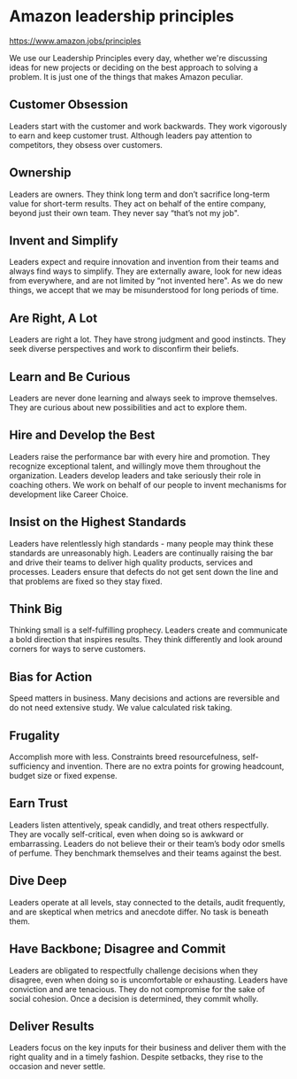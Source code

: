 # Amazon leadership principles

https://www.amazon.jobs/principles

We use our Leadership Principles every day, whether we're discussing ideas for new projects or deciding on the best approach to solving a problem. It is just one of the things that makes Amazon peculiar.


## Customer Obsession

Leaders start with the customer and work backwards. They work vigorously to earn and keep customer trust. Although leaders pay attention to competitors, they obsess over customers.


## Ownership

Leaders are owners. They think long term and don’t sacrifice long-term value for short-term results. They act on behalf of the entire company, beyond just their own team. They never say “that’s not my job". 


## Invent and Simplify

Leaders expect and require innovation and invention from their teams and always find ways to simplify. They are externally aware, look for new ideas from everywhere, and are not limited by “not invented here". As we do new things, we accept that we may be misunderstood for long periods of time.


## Are Right, A Lot

Leaders are right a lot. They have strong judgment and good instincts. They seek diverse perspectives and work to disconfirm their beliefs.


## Learn and Be Curious

Leaders are never done learning and always seek to improve themselves. They are curious about new possibilities and act to explore them.


## Hire and Develop the Best

Leaders raise the performance bar with every hire and promotion. They recognize exceptional talent, and willingly move them throughout the organization. Leaders develop leaders and take seriously their role in coaching others. We work on behalf of our people to invent mechanisms for development like Career Choice.


## Insist on the Highest Standards

Leaders have relentlessly high standards - many people may think these standards are unreasonably high. Leaders are continually raising the bar and drive their teams to deliver high quality products, services and processes. Leaders ensure that defects do not get sent down the line and that problems are fixed so they stay fixed.


## Think Big

Thinking small is a self-fulfilling prophecy. Leaders create and communicate a bold direction that inspires results. They think differently and look around corners for ways to serve customers.


## Bias for Action

Speed matters in business. Many decisions and actions are reversible and do not need extensive study. We value calculated risk taking. 


## Frugality

Accomplish more with less. Constraints breed resourcefulness, self-sufficiency and invention. There are no extra points for growing headcount, budget size or fixed expense.


## Earn Trust

Leaders listen attentively, speak candidly, and treat others respectfully. They are vocally self-critical, even when doing so is awkward or embarrassing. Leaders do not believe their or their team’s body odor smells of perfume. They benchmark themselves and their teams against the best.


## Dive Deep

Leaders operate at all levels, stay connected to the details, audit frequently, and are skeptical when metrics and anecdote differ. No task is beneath them.


## Have Backbone; Disagree and Commit

Leaders are obligated to respectfully challenge decisions when they disagree, even when doing so is uncomfortable or exhausting. Leaders have conviction and are tenacious. They do not compromise for the sake of social cohesion. Once a decision is determined, they commit wholly.


## Deliver Results

Leaders focus on the key inputs for their business and deliver them with the right quality and in a timely fashion. Despite setbacks, they rise to the occasion and never settle.
